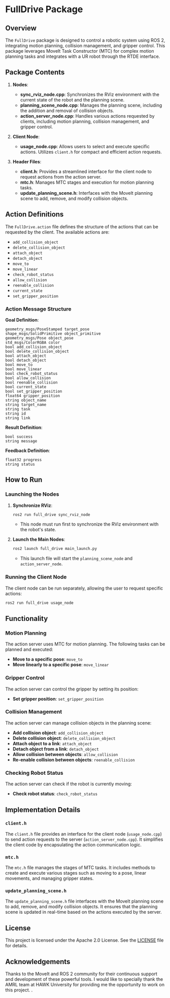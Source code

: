# FullDrive Package

## Overview

The `FullDrive` package is designed to control a robotic system using ROS 2, integrating motion planning, collision management, and gripper control. This package leverages MoveIt Task Constructor (MTC) for complex motion planning tasks and integrates with a UR robot through the RTDE interface. 

## Package Contents

1. **Nodes**:
    - **sync_rviz_node.cpp**: Synchronizes the RViz environment with the current state of the robot and the planning scene.
    - **planning_scene_node.cpp**: Manages the planning scene, including the addition and removal of collision objects.
    - **action_server_node.cpp**: Handles various actions requested by clients, including motion planning, collision management, and gripper control.

2. **Client Node**:
    - **usage_node.cpp**: Allows users to select and execute specific actions. Utilizes `client.h` for compact and efficient action requests.

3. **Header Files**:
    - **client.h**: Provides a streamlined interface for the client node to request actions from the action server.
    - **mtc.h**: Manages MTC stages and execution for motion planning tasks.
    - **update_planning_scene.h**: Interfaces with the MoveIt planning scene to add, remove, and modify collision objects.

## Action Definitions

The `FullDrive.action` file defines the structure of the actions that can be requested by the client. The available actions are:

- `add_collision_object`
- `delete_collision_object`
- `attach_object`
- `detach_object`
- `move_to`
- `move_linear`
- `check_robot_status`
- `allow_collision`
- `reenable_collision`
- `current_state`
- `set_gripper_position`

### Action Message Structure

**Goal Definition**:
```plaintext
geometry_msgs/PoseStamped target_pose
shape_msgs/SolidPrimitive object_primitive
geometry_msgs/Pose object_pose
std_msgs/ColorRGBA color
bool add_collision_object
bool delete_collision_object
bool attach_object
bool detach_object
bool move_to
bool move_linear
bool check_robot_status
bool allow_collision
bool reenable_collision
bool current_state
bool set_gripper_position
float64 gripper_position
string object_name
string target_name
string task
string id
string link
```

**Result Definition**:
```plaintext
bool success
string message
```

**Feedback Definition**:
```plaintext
float32 progress
string status
```

## How to Run

### Launching the Nodes

1. **Synchronize RViz**: 
    ```bash
    ros2 run full_drive sync_rviz_node
    ```
    - This node must run first to synchronize the RViz environment with the robot's state.

2. **Launch the Main Nodes**:
    ```bash
    ros2 launch full_drive main_launch.py
    ```
    - This launch file will start the `planning_scene_node` and `action_server_node`.

### Running the Client Node

The client node can be run separately, allowing the user to request specific actions:

```bash
ros2 run full_drive usage_node
```

## Functionality

### Motion Planning

The action server uses MTC for motion planning. The following tasks can be planned and executed:

- **Move to a specific pose**: `move_to`
- **Move linearly to a specific pose**: `move_linear`

### Gripper Control

The action server can control the gripper by setting its position:

- **Set gripper position**: `set_gripper_position`

### Collision Management

The action server can manage collision objects in the planning scene:

- **Add collision object**: `add_collision_object`
- **Delete collision object**: `delete_collision_object`
- **Attach object to a link**: `attach_object`
- **Detach object from a link**: `detach_object`
- **Allow collision between objects**: `allow_collision`
- **Re-enable collision between objects**: `reenable_collision`

### Checking Robot Status

The action server can check if the robot is currently moving:

- **Check robot status**: `check_robot_status`

## Implementation Details

### `client.h`

The `client.h` file provides an interface for the client node (`usage_node.cpp`) to send action requests to the server (`action_server_node.cpp`). It simplifies the client code by encapsulating the action communication logic.

### `mtc.h`

The `mtc.h` file manages the stages of MTC tasks. It includes methods to create and execute various stages such as moving to a pose, linear movements, and managing gripper states.

### `update_planning_scene.h`

The `update_planning_scene.h` file interfaces with the MoveIt planning scene to add, remove, and modify collision objects. It ensures that the planning scene is updated in real-time based on the actions executed by the server.

## License
This project is licensed under the Apache 2.0 License. See the [LICENSE](/LICENSE) file for details.


## Acknowledgements
Thanks to the MoveIt and ROS 2 community for their continuous support and development of these powerful tools. I would like to specially thank the AMRL team at HAWK University for providing me the opportunity to work on this project.
.
